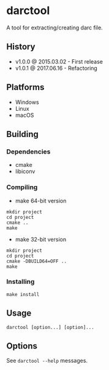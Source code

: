 # darctool

A tool for extracting/creating darc file.

## History

- v1.0.0 @ 2015.03.02 - First release
- v1.0.1 @ 2017.06.16 - Refactoring

## Platforms

- Windows
- Linux
- macOS

## Building

### Dependencies

- cmake
- libiconv

### Compiling

- make 64-bit version
~~~
mkdir project
cd project
cmake ..
make
~~~

- make 32-bit version
~~~
mkdir project
cd project
cmake -DBUILD64=OFF ..
make
~~~

### Installing

~~~
make install
~~~

## Usage

~~~
darctool [option...] [option]...
~~~

## Options

See `darctool --help` messages.
